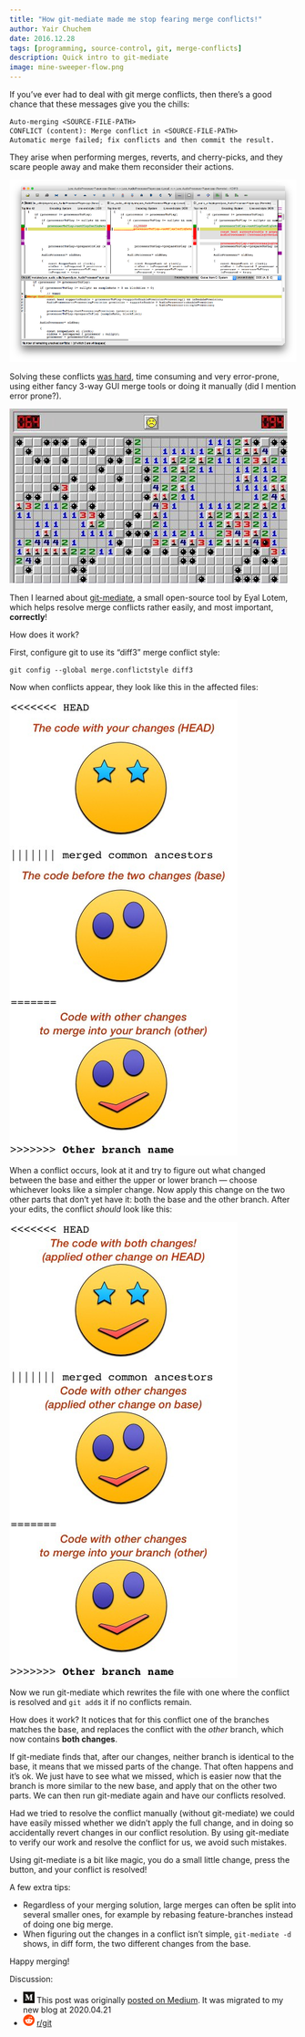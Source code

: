 ```yaml
---
title: "How git-mediate made me stop fearing merge conflicts!"
author: Yair Chuchem
date: 2016.12.28
tags: [programming, source-control, git, merge-conflicts]
description: Quick intro to git-mediate
image: mine-sweeper-flow.png
---
```


If you’ve ever had to deal with git merge conflicts, then there’s a good chance that these messages give you the chills:

    Auto-merging <SOURCE-FILE-PATH>
    CONFLICT (content): Merge conflict in <SOURCE-FILE-PATH>
    Automatic merge failed; fix conflicts and then commit the result.

They arise when performing merges, reverts, and cherry-picks, and they scare people away and make them reconsider their actions.

![git mergetool --tool=kdiff3](/images/kdiff3.png)

Solving these conflicts [was hard](http://stackoverflow.com/questions/161813/how-to-resolve-merge-conflicts-in-git),
time consuming and very error-prone,
using either fancy 3-way GUI merge tools or doing it manually (did I mention error prone?).

![When resolving conflicts we have to be careful, do it correctly, and avoid introducing bugs](/images/mine-sweeper-losing.jpeg)

Then I learned about [git-mediate](https://github.com/Peaker/git-mediate), a small open-source tool by Eyal Lotem, which helps resolve merge conflicts rather easily, and most important, **correctly**!

How does it work?

First, configure git to use its “diff3” merge conflict style:

    git config --global merge.conflictstyle diff3

Now when conflicts appear, they look like this in the affected files:

![An unresolved git merge conflict](/images/diff3-style.jpeg)

When a conflict occurs, look at it and try to figure out what changed between the base and either the upper or lower branch — choose whichever looks like a simpler change. Now apply this change on the two other parts that don’t yet have it: both the base and the other branch. After your edits, the conflict *should* look like this:

![Mouth added to both HEAD and base chunks](/images/diff3-resolved.jpeg)

Now we run git-mediate which rewrites the file with one where the conflict is resolved and `git add`s it if no conflicts remain.

How does it work? It notices that for this conflict one of the branches matches the base, and replaces the conflict with the *other* branch, which now contains **both changes**.

If git-mediate finds that, after our changes, neither branch is identical to the base, it means that we missed parts of the change. That often happens and it’s ok. We just have to see what we missed, which is easier now that the branch is more similar to the new base, and apply that on the other two parts. We can then run git-mediate again and have our conflicts resolved.

Had we tried to resolve the conflict manually (without git-mediate) we could have easily missed whether we didn’t apply the full change, and in doing so accidentally revert changes in our conflict resolution. By using git-mediate to verify our work and resolve the conflict for us, we avoid such mistakes.

Using git-mediate is a bit like magic, you do a small little change, press the button, and your conflict is resolved!

A few extra tips:

* Regardless of your merging solution, large merges can often be split into several smaller ones, for example by rebasing feature-branches instead of doing one big merge.
* When figuring out the changes in a conflict isn’t simple, `git-mediate -d` shows, in diff form, the two different changes from the base.

Happy merging!

Discussion:

* <img src="/images/Medium_logo_Monogram.svg" alt="medium" style="width: 20px; display: inline;"/> This post was originally [posted on Medium](https://medium.com/@yairchu/how-git-mediate-made-me-stop-fearing-merge-conflicts-and-start-treating-them-like-an-easy-game-of-a2c71b919984). It was migrated to my new blog at 2020.04.21
* <img src="/images/reddit.svg" alt="reddit" style="width: 20px; display: inline;"/> [r/git](https://www.reddit.com/r/git/comments/5kwrnm/how_gitmediate_made_me_stop_fearing_merge/)